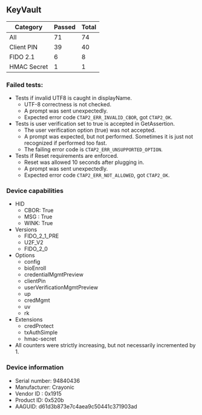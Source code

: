 ## KeyVault

| Category    |   Passed |   Total |
|-------------|----------|---------|
| All         |       71 |      74 |
| Client PIN  |       39 |      40 |
| FIDO 2.1    |        6 |       8 |
| HMAC Secret |        1 |       1 |

### Failed tests:

* Tests if invalid UTF8 is caught in displayName.
  * UTF-8 correctness is not checked.
  * A prompt was sent unexpectedly.
  * Expected error code `CTAP2_ERR_INVALID_CBOR`, got `CTAP2_OK`.
* Tests is user verification set to true is accepted in GetAssertion.
  * The user verification option (true) was not accepted.
  * A prompt was expected, but not performed. Sometimes it is just not recognized if performed too fast.
  * The failing error code is `CTAP2_ERR_UNSUPPORTED_OPTION`.
* Tests if Reset requirements are enforced.
  * Reset was allowed 10 seconds after plugging in.
  * A prompt was sent unexpectedly.
  * Expected error code `CTAP2_ERR_NOT_ALLOWED`, got `CTAP2_OK`.

### Device capabilities

* HID
  * CBOR: True
  * MSG : True
  * WINK: True
* Versions
  * FIDO_2_1_PRE
  * U2F_V2
  * FIDO_2_0
* Options
  * config
  * bioEnroll
  * credentialMgmtPreview
  * clientPin
  * userVerificationMgmtPreview
  * up
  * credMgmt
  * uv
  * rk
* Extensions
  * credProtect
  * txAuthSimple
  * hmac-secret
* All counters were strictly increasing, but not necessarily incremented by 1.

### Device information

* Serial number: 94840436
* Manufacturer: Crayonic
* Vendor ID : 0x1915
* Product ID: 0x520b
* AAGUID: d61d3b873e7c4aea9c50441c371903ad
